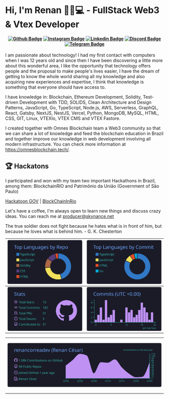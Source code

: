 # Hi, I'm Renan 👨🏻💻 - FullStack Web3 & Vtex Developer

<h4 align="center">

[![Github Badge](https://img.shields.io/badge/-Facebook-blue?style=for-the-badge&logo=Facebook&logoColor=white&link=https://github.com/renancorreadev)](https://www.facebook.com/nanchelius)
[![Instagram Badge](https://img.shields.io/badge/-instagram-red?style=for-the-badge&logo=instagram&logoColor=white&link=https://github.com/renancorreadev)](https://www.instagram.com/renancorreafc/)
[![Linkedin Badge](https://img.shields.io/badge/-Linkedin-blue?style=for-the-badge&logo=Linkedin&logoColor=white&link=https://github.com/renancorreadev)](https://www.linkedin.com/in/renancesardev/)
[![Discord Badge](https://img.shields.io/badge/Discord-5865F2?style=for-the-badge&logo=discord&logoColor=white)](https://discord.gg/NbMQUPjHz7)
[![Telegram Badge](https://img.shields.io/badge/Telegram-2CA5E0?style=for-the-badge&logo=telegram&logoColor=white)](https://t.me/skyxcriptodev)

</h4>


I am passionate about technology! I had my first contact with computers when I was 12 years old and since then I have been discovering a little more about this wonderful area, I like the opportunity that technology offers people and the proposal to make people's lives easier, I have the dream of getting to know the whole world sharing all my knowledge and also acquiring new experiences and expertise, I think that knowledge is something that everyone should have access to.

I have knowledge in: Blockchain, Ethereum Development, Solidity, Test-driven Development with TDD, SOLIDS, Clean Architecture and Design Patterns, JavaScript, Go, TypeScript, Node.js, AWS, Serverless, GraphQL, React, Gatsby, NextJS, NestJS, Vercel, Python, MongoDB, MySQL, HTML, CSS, GIT, Linux, VTEXIo, VTEX CMS and VTEX Fastore.


I created together with Omnes Blockchain team a Web3 community so that we can share a lot of knowledge and feed the blockchain education in Brazil and together improve our knowledge in web development involving all modern infrastructure. You can check more information at https://omnesblockchain.tech/.

## 🏆 Hackatons

I participated and won with my team two important Hackathons in Brazil, among them: BlockchainRIO and Patrimõnio da União (Government of São Paulo) 

[Hackatoon GOV](https://www.enap.gov.br/pt/acontece/noticias/desafio-hackathon-web3-tokenizacao-do-patrimonio-da-uniao-anuncia-vencedores) | 
[BlockChainInRio](https://www.blockchainrio.com.br/)


Let's have a coffee, I'm always open to learn new things and discuss crazy ideas. You can reach me at producer@skynance.net

The true soldier does not fight because he hates what is in front of him, but because he loves what is behind him. - G. K. Chesterton

| ![](https://raw.githubusercontent.com/renancorreadev/renancorreadev/master/profile-summary-card-output/tokyonight/1-repos-per-language.svg)  | ![](https://raw.githubusercontent.com/renancorreadev/renancorreadev/master/profile-summary-card-output/tokyonight/2-most-commit-language.svg)  |
|:---:|:---:|
| ![](https://raw.githubusercontent.com/renancorreadev/renancorreadev/master/profile-summary-card-output/tokyonight/3-stats.svg)  | ![](https://raw.githubusercontent.com/renancorreadev/renancorreadev/master/profile-summary-card-output/tokyonight/4-productive-time.svg)  |

<table>
  <tr>
    <td colspan="2" align="center">
    
![](https://raw.githubusercontent.com/renancorreadev/renancorreadev/master/profile-summary-card-output/tokyonight/0-profile-details.svg)
    </td>
  </tr>
</table>





